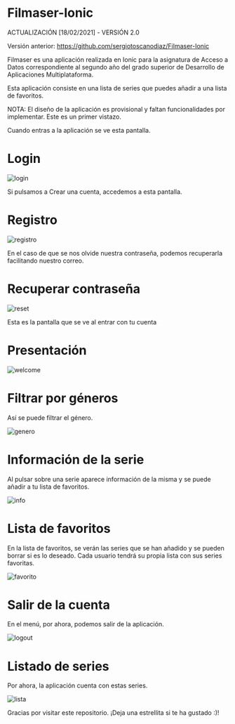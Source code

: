 # Filmaser-Ionic

ACTUALIZACIÓN [18/02/2021] - VERSIÓN 2.0

Versión anterior: https://github.com/sergiotoscanodiaz/Filmaser-Ionic

Filmaser es una aplicación realizada en Ionic para la asignatura de Acceso a Datos correspondiente al segundo año del grado superior de Desarrollo de Aplicaciones Multiplataforma.

Esta aplicación consiste en una lista de series que puedes añadir a una lista de favoritos.

NOTA: El diseño de la aplicación es provisional y faltan funcionalidades por implementar. Este es un primer vistazo.

Cuando entras a la aplicación se ve esta pantalla.

# Login

![login](./imagesREADME/login.png)

Si pulsamos a Crear una cuenta, accedemos a esta pantalla.

# Registro

![registro](./imagesREADME/registro.png)

En el caso de que se nos olvide nuestra contraseña, podemos recuperarla facilitando nuestro correo.

# Recuperar contraseña

![reset](./imagesREADME/reset.png)

Esta es la pantalla que se ve al entrar con tu cuenta

# Presentación

![welcome](./imagesREADME/welcome.png)

# Filtrar por géneros

Así se puede filtrar el género.

![genero](./imagesREADME/genero.gif)

# Información de la serie

Al pulsar sobre una serie aparece información de la misma y se puede añadir a tu lista de favoritos.

![info](./imagesREADME/info.gif)

# Lista de favoritos

En la lista de favoritos, se verán las series que se han añadido y se pueden borrar si es lo deseado.
Cada usuario tendrá su propia lista con sus series favoritas.

![favorito](./imagesREADME/favorito.png)

# Salir de la cuenta

En el menú, por ahora, podemos salir de la aplicación.

![logout](./imagesREADME/logout.gif)

# Listado de series

Por ahora, la aplicación cuenta con estas series.

![lista](./imagesREADME/lista.gif)

Gracias por visitar este repositorio. ¡Deja una estrellita si te ha gustado :)!





